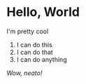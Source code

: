 # Hello, World

I'm pretty cool

1. I can do this
1. I can do that
1. I can do anything

*Wow, neato!*
